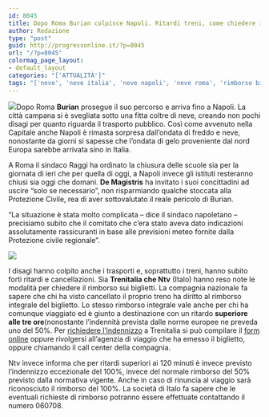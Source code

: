 ```yaml
---
id: 8045
title: Dopo Roma Burian colpisce Napoli. Ritardi treni, come chiedere il rimborso
author: Redazione
type: "post"
guid: http://progressonline.it/?p=8045
url: "/?p=8045"
colormag_page_layout:
- default_layout
categories: "['ATTUALITÀ']"
tags: "['neve', 'neve italia', 'neve napoli', 'neve roma', 'rimborso biglietto treni', 'rimborso treni', 'ritardi treni']"
---
```


![](https://progressonline.it/wp-content/uploads/2018/02/085757692-ebcd2d2a-146e-4403-9ce5-94960f359bb8-300x180.jpg)Dopo Roma **Burian** prosegue il suo percorso e arriva fino a Napoli. La città campana si è svegliata sotto una fitta coltre di neve, creando non pochi disagi per quanto riguarda il trasporto pubblico. Così come avvenuto nella Capitale anche Napoli è rimasta sorpresa dall’ondata di freddo e neve, nonostante da giorni si sapesse che l’ondata di gelo proveniente dal nord Europa sarebbe arrivata sino in Italia.

A Roma il sindaco Raggi ha ordinato la chiusura delle scuole sia per la giornata di ieri che per quella di oggi, a Napoli invece gli istituti resteranno chiusi sia oggi che domani. **De Magistris** ha invitato i suoi concittadini ad uscire “solo se necessario”, non risparmiando qualche stoccata alla Protezione Civile, rea di aver sottovalutato il reale pericolo di Burian.

“La situazione è stata molto complicata – dice il sindaco napoletano – precisiamo subito che il comitato che c’era stato aveva dato indicazioni assolutamente rassicuranti in base alle previsioni meteo fornite dalla Protezione civile regionale”.

![](https://progressonline.it/wp-content/uploads/2018/02/treno-neve-300x168.jpg)

I disagi hanno colpito anche i trasporti e, soprattutto i treni, hanno subito forti ritardi e cancellazioni. Sia **Trenitalia che Ntv** (Italo) hanno reso note le modalità per chiedere il rimborso sui biglietti. La compagnia nazionale fa sapere che chi ha visto cancellato il proprio treno ha diritto al rimborso integrale del biglietto. Lo stesso rimborso integrale vale anche per chi ha comunque viaggiato ed è giunto a destinazione con un ritardo **superiore alle tre ore**(nonostante l’indennità prevista dalle norme europee ne preveda uno del 50%. Per [richiedere l’indennizzo](https://www.trenitalia.com/tcom/Informazioni/Indennizzo-per-ritardo-del-treno) a Trenitalia si può compilare il [form online](https://reclami-e-suggerimenti.trenitalia.com/rimborsi/Anagrafica.aspx) oppure rivolgersi all’agenzia di viaggio che ha emesso il biglietto, oppure chiamando il call center della compagnia.

Ntv invece informa che per ritardi superiori ai 120 minuti è invece previsto l’indennizzo eccezionale del 100%, invece del normale rimborso del 50% previsto dalla normativa vigente. Anche in caso di rinuncia al viaggio sarà riconosciuto il rimborso del 100%. La società di Italo fa sapere che le eventuali richieste di rimborso potranno essere effettuate contattando il numero 060708.